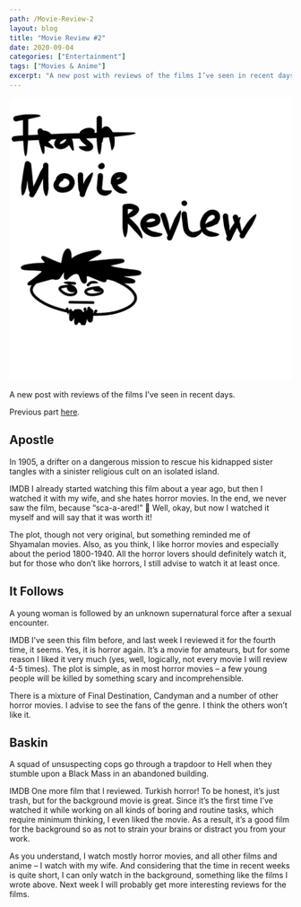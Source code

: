 ```yaml
---
path: /Movie-Review-2
layout: blog
title: "Movie Review #2"
date: 2020-09-04
categories: ["Entertainment"]
tags: ["Movies & Anime"]
excerpt: "A new post with reviews of the films I’ve seen in recent days."
---
```


![Movie Review #2](../../images/uploads/Movies-Review.png "Movie Review #2")

A new post with reviews of the films I’ve seen in recent days.

Previous part [here](/Movie-Review-1).

## Apostle

In 1905, a drifter on a dangerous mission to rescue his kidnapped sister tangles with a sinister religious cult on an isolated island.

IMDB
I already started watching this film about a year ago, but then I watched it with my wife, and she hates horror movies. In the end, we never saw the film, because “sca-a-ared!” 🙂 Well, okay, but now I watched it myself and will say that it was worth it!

The plot, though not very original, but something reminded me of Shyamalan movies. Also, as you think, I like horror movies and especially about the period 1800-1940. All the horror lovers should definitely watch it, but for those who don’t like horrors, I still advise to watch it at least once.

## It Follows

A young woman is followed by an unknown supernatural force after a sexual encounter.

IMDB
I’ve seen this film before, and last week I reviewed it for the fourth time, it seems. Yes, it is horror again.
It’s a movie for amateurs, but for some reason I liked it very much (yes, well, logically, not every movie I will review 4-5 times).
The plot is simple, as in most horror movies – a few young people will be killed by something scary and incomprehensible.

There is a mixture of Final Destination, Candyman and a number of other horror movies.
I advise to see the fans of the genre. I think the others won’t like it.

## Baskin

A squad of unsuspecting cops go through a trapdoor to Hell when they stumble upon a Black Mass in an abandoned building.

IMDB
One more film that I reviewed.
Turkish horror! To be honest, it’s just trash, but for the background movie is great. Since it’s the first time I’ve watched it while working on all kinds of boring and routine tasks, which require minimum thinking, I even liked the movie.
As a result, it’s a good film for the background so as not to strain your brains or distract you from your work.

As you understand, I watch mostly horror movies, and all other films and anime – I watch with my wife. And considering that the time in recent weeks is quite short, I can only watch in the background, something like the films I wrote above.
Next week I will probably get more interesting reviews for the films.
